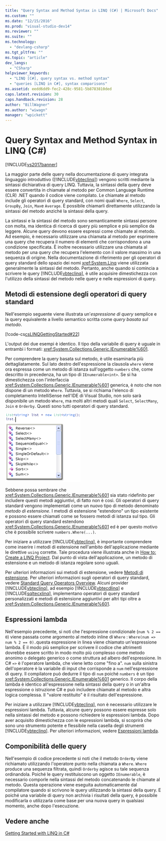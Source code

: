 ```yaml
---
title: "Query Syntax and Method Syntax in LINQ (C#) | Microsoft Docs"
ms.custom: ""
ms.date: "12/15/2016"
ms.prod: "visual-studio-dev14"
ms.reviewer: ""
ms.suite: ""
ms.technology: 
  - "devlang-csharp"
ms.tgt_pltfrm: ""
ms.topic: "article"
dev_langs: 
  - "CSharp"
helpviewer_keywords: 
  - "LINQ [C#], query syntax vs. method syntax"
  - "queries [LINQ in C#], syntax comparisons"
ms.assetid: eedd6dd9-fec2-428c-9581-5b8783810ded
caps.latest.revision: 30
caps.handback.revision: 28
author: "BillWagner"
ms.author: "wiwagn"
manager: "wpickett"
---
```

# Query Syntax and Method Syntax in LINQ (C#)
[!INCLUDE[vs2017banner](../../../../csharp/includes/vs2017banner.md)]

La maggior parte delle query nella documentazione di query integrata linguaggio introduttivo \([!INCLUDE[vbteclinq](../../../../csharp/includes/vbteclinq_md.md)]\) vengono scritti mediante la sintassi dichiarativa di query LINQ.  Tuttavia, la sintassi della query deve essere convertita in chiamate al metodo per Common Language Runtime \(CLR\) .NET quando il codice viene compilato.  Le chiamate al metodo include gli operatori di query standard, con nomi quali `Where`, `Select`, `GroupBy`, `Join`, `Max`e `Average`.  È possibile chiamarli direttamente utilizzando la sintassi del metodo anziché la sintassi della query.  
  
 La sintassi e la sintassi del metodo sono semanticamente sintassi persone con molta, ma identica di ricerca di query più semplice e più semplice da leggere.  Alcune query devono essere espressi come chiamate al metodo.  Ad esempio, è necessario utilizzare una chiamata al metodo per esprimere una query che recupera il numero di elementi che corrispondono a una condizione specificata.  È inoltre necessario utilizzare una chiamata al metodo per una query che recupera l'elemento con il valore massimo in una sequenza di origine.  Nella documentazione di riferimento per gli operatori di query standard dello spazio dei nomi <xref:System.Linq> viene utilizzata generalmente la sintassi del metodo.  Pertanto, anche quando si comincia a scrivere le query [!INCLUDE[vbteclinq](../../../../csharp/includes/vbteclinq_md.md)], è utile acquisire dimestichezza con l'utilizzo della sintassi del metodo nelle query e nelle espressioni di query.  
  
## Metodi di estensione degli operatori di query standard  
 Nell'esempio seguente viene illustrata un'*espressione di query* semplice e la query equivalente a livello semantico scritta come *query basata sul metodo*.  
  
 [!code-cs[csLINQGettingStarted#22](../../../../csharp/programming-guide/concepts/linq/codesnippet/CSharp/query-syntax-and-method-syntax-in-linq_1.cs)]  
  
 L'output dei due esempi è identico.  Il tipo della variabile di query è uguale in entrambi i formati: <xref:System.Collections.Generic.IEnumerable%601>.  
  
 Per comprendere la query basata sul metodo, è utile esaminarla più dettagliatamente.  Sul lato destro dell'espressione la clausola `where` viene ora espressa come un metodo di istanza sull'oggetto `numbers` che, come descritto in precedenza, ha un tipo di `IEnumerable<int>`.  Se si ha dimestichezza con l'interfaccia <xref:System.Collections.Generic.IEnumerable%601> generica, è noto che non dispone di un metodo `Where`.  Tuttavia, se si richiama l'elenco di completamento IntelliSense nell'IDE di Visual Studio, non solo sarà disponibile un metodo `Where`, ma molti altri metodi quali `Select`, `SelectMany`, `Join` e `Orderby`.  Questi sono tutti operatori di query standard.  
  
 ![Operatori query standard in Intellisense](../../../../csharp/programming-guide/concepts/linq/media/standardqueryops.png "StandardQueryOps")  
  
 Sebbene possa sembrare che <xref:System.Collections.Generic.IEnumerable%601> sia stato ridefinito per includere questi metodi aggiuntivi, di fatto non è così.  Gli operatori di query standard vengono implementati come un nuovo tipo di metodo denominato *metodo di estensione*.  I metodi di estensione "estendono" un tipo esistente e possono essere chiamati come se fossero metodi di istanza sul tipo.  Gli operatori di query standard estendono <xref:System.Collections.Generic.IEnumerable%601> ed è per questo motivo che è possibile scrivere  `numbers.Where(...)`.  
  
 Per iniziare a utilizzare [!INCLUDE[vbteclinq](../../../../csharp/includes/vbteclinq_md.md)], è importante comprendere come inserire i metodi di estensione nell'ambito dell'applicazione mediante le direttive `using` corrette.  Tale procedura viene illustrata anche in [How to: Create a LINQ Project](../Topic/How%20to:%20Create%20a%20LINQ%20Project.md).  Dal punto di vista dell'applicazione, un metodo di estensione e un metodo di istanza regolare sono uguali.  
  
 Per ulteriori informazioni sui metodi di estensione, vedere [Metodi di estensione](../../../../csharp/programming-guide/classes-and-structs/extension-methods.md).  Per ulteriori informazioni sugli operatori di query standard, vedere [Standard Query Operators Overview](../../../../visual-basic/programming-guide/concepts/linq/standard-query-operators-overview.md).  Alcuni provider [!INCLUDE[vbteclinq](../../../../csharp/includes/vbteclinq_md.md)], ad esempio [!INCLUDE[vbtecdlinq](../../../../csharp/includes/vbtecdlinq_md.md)] e [!INCLUDE[sqltecxlinq](../../../../csharp/programming-guide/concepts/linq/includes/sqltecxlinq_md.md)], implementano operatori di query standard personalizzati e metodi di estensione aggiuntivi per altri tipi oltre a <xref:System.Collections.Generic.IEnumerable%601>.  
  
## Espressioni lambda  
 Nell'esempio precedente, si noti che l'espressione condizionale \(`num % 2 == 0`\) viene passata come argomento al metodo inline di `Where` : `Where(num => num % 2 == 0).`questa espressione in linea viene chiamato un'espressione lambda.  È il modo più semplice per scrivere il codice che altrimenti dovrebbe essere scritto in modo molto più complesso come metodo anonimo o delegato generico o come struttura ad albero dell'espressione.  In C\# `=>` è l'operatore lambda, che viene letto come "fino a".  `num` sulla sinistra dell'operatore è la variabile di input che corrisponde a `num` nell'espressione di query.  Il compilatore può dedurre il tipo di `num` poiché `numbers` è un tipo <xref:System.Collections.Generic.IEnumerable%601> generico.  Il corpo della lambda è identico all'espressione nella sintassi della query o in un'altra espressione o istruzione C\# e può includere chiamate al metodo e altra logica complessa.  Il "valore restituito" è il risultato dell'espressione.  
  
 Per iniziare a utilizzare [!INCLUDE[vbteclinq](../../../../csharp/includes/vbteclinq_md.md)], non è necessario utilizzare le espressioni lambda.  Tuttavia, alcune query possono essere espresse solo nella sintassi del metodo e possono richiedere le espressioni lambda.  Dopo aver acquisito dimestichezza con le espressioni lambda, si scoprirà che sono uno strumento potente e flessibile nella casella degli strumenti [!INCLUDE[vbteclinq](../../../../csharp/includes/vbteclinq_md.md)].  Per ulteriori informazioni, vedere [Espressioni lambda](../../../../csharp/programming-guide/statements-expressions-operators/lambda-expressions.md).  
  
## Componibilità delle query  
 Nell'esempio di codice precedente si noti che il metodo `OrderBy` viene richiamato utilizzando l'operatore punto nella chiamata a `Where`.  `Where` produce una sequenza filtrata, quindi `Orderby` agisce su tale sequenza ordinandola.  Poiché le query restituiscono un oggetto `IEnumerable`, è necessario comporle nella sintassi del metodo concatenando le chiamate al metodo.  Questa operazione viene eseguita automaticamente dal compilatore quando si scrivono le query utilizzando la sintassi della query.  E poiché una variabile di query non archivia i risultati della query, è possibile modificarla o utilizzarla come base per una nuova query in qualsiasi momento, anche dopo l'esecuzione.  
  
## Vedere anche  
 [Getting Started with LINQ in C\#](../../../../csharp/programming-guide/concepts/linq/getting-started-with-linq.md)